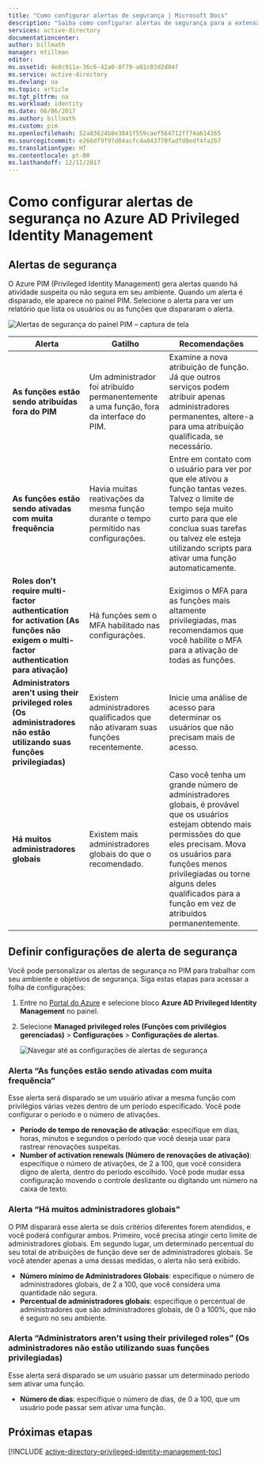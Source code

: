 ```yaml
---
title: "Como configurar alertas de segurança | Microsoft Docs"
description: "Saiba como configurar alertas de segurança para a extensão Privileged Identity Management do Azure."
services: active-directory
documentationcenter: 
author: billmath
manager: mtillman
editor: 
ms.assetid: 4e0c911a-36c6-42a0-8f79-a01c03d2d04f
ms.service: active-directory
ms.devlang: na
ms.topic: article
ms.tgt_pltfrm: na
ms.workload: identity
ms.date: 06/06/2017
ms.author: billmath
ms.custom: pim
ms.openlocfilehash: 52a03624b8e3841f559caef564712ff74a614365
ms.sourcegitcommit: e266df9f97d04acfc4a843770fadfd8edf4fa2b7
ms.translationtype: HT
ms.contentlocale: pt-BR
ms.lasthandoff: 12/11/2017
---
```

# <a name="how-to-configure-security-alerts-in-azure-ad-privileged-identity-management"></a>Como configurar alertas de segurança no Azure AD Privileged Identity Management
## <a name="security-alerts"></a>Alertas de segurança
O Azure PIM (Privileged Identity Management) gera alertas quando há atividade suspeita ou não segura em seu ambiente. Quando um alerta é disparado, ele aparece no painel PIM. Selecione o alerta para ver um relatório que lista os usuários ou as funções que dispararam o alerta.

![Alertas de segurança do painel PIM – captura de tela][1]

| Alerta | Gatilho | Recomendações |
| --- | --- | --- |
| **As funções estão sendo atribuídas fora do PIM** |Um administrador foi atribuído permanentemente a uma função, fora da interface do PIM. |Examine a nova atribuição de função. Já que outros serviços podem atribuir apenas administradores permanentes, altere-a para uma atribuição qualificada, se necessário. |
| **As funções estão sendo ativadas com muita frequência** |Havia muitas reativações da mesma função durante o tempo permitido nas configurações. |Entre em contato com o usuário para ver por que ele ativou a função tantas vezes. Talvez o limite de tempo seja muito curto para que ele conclua suas tarefas ou talvez ele esteja utilizando scripts para ativar uma função automaticamente. |
| **Roles don't require multi-factor authentication for activation (As funções não exigem o multi-factor authentication para ativação)** |Há funções sem o MFA habilitado nas configurações. |Exigimos o MFA para as funções mais altamente privilegiadas, mas recomendamos que você habilite o MFA para a ativação de todas as funções. |
| **Administrators aren't using their privileged roles (Os administradores não estão utilizando suas funções privilegiadas)** |Existem administradores qualificados que não ativaram suas funções recentemente. |Inicie uma análise de acesso para determinar os usuários que não precisam mais de acesso. |
| **Há muitos administradores globais** |Existem mais administradores globais do que o recomendado. |Caso você tenha um grande número de administradores globais, é provável que os usuários estejam obtendo mais permissões do que eles precisam. Mova os usuários para funções menos privilegiadas ou torne alguns deles qualificados para a função em vez de atribuídos permanentemente. |

## <a name="configure-security-alert-settings"></a>Definir configurações de alerta de segurança
Você pode personalizar os alertas de segurança no PIM para trabalhar com seu ambiente e objetivos de segurança. Siga estas etapas para acessar a folha de configurações:

1. Entre no [Portal do Azure](https://portal.azure.com/) e selecione bloco **Azure AD Privileged Identity Management** no painel.
2. Selecione **Managed privileged roles (Funções com privilégios gerenciadas)** > **Configurações** > **Configurações de alertas**.
   
    ![Navegar até as configurações de alertas de segurança][2]

### <a name="roles-are-being-activated-too-frequently-alert"></a>Alerta “As funções estão sendo ativadas com muita frequência”
Esse alerta será disparado se um usuário ativar a mesma função com privilégios várias vezes dentro de um período especificado. Você pode configurar o período e o número de ativações.

* **Período de tempo de renovação de ativação**: especifique em dias, horas, minutos e segundos o período que você deseja usar para rastrear renovações suspeitas.
* **Number of activation renewals (Número de renovações de ativação)**: especifique o número de ativações, de 2 a 100, que você considera digno de alerta, dentro do período escolhido. Você pode mudar essa configuração movendo o controle deslizante ou digitando um número na caixa de texto.

### <a name="there-are-too-many-global-administrators-alert"></a>Alerta “Há muitos administradores globais”
O PIM disparará esse alerta se dois critérios diferentes forem atendidos, e você poderá configurar ambos. Primeiro, você precisa atingir certo limite de administradores globais. Em segundo lugar, um determinado percentual do seu total de atribuições de função deve ser de administradores globais. Se você atender apenas a uma dessas medidas, o alerta não será exibido.  

* **Número mínimo de Administradores Globais**: especifique o número de administradores globais, de 2 a 100, que você considera uma quantidade não segura.
* **Percentual de administradores globais**: especifique o percentual de administradores que são administradores globais, de 0 a 100%, que não é seguro no seu ambiente.

### <a name="administrators-arent-using-their-privileged-roles-alert"></a>Alerta “Administrators aren't using their privileged roles” (Os administradores não estão utilizando suas funções privilegiadas)
Esse alerta será disparado se um usuário passar um determinado período sem ativar uma função.

* **Número de dias**: especifique o número de dias, de 0 a 100, que um usuário pode passar sem ativar uma função.

## <a name="next-steps"></a>Próximas etapas
[!INCLUDE [active-directory-privileged-identity-management-toc](../../includes/active-directory-privileged-identity-management-toc.md)]

<!--Image references-->

[1]: ./media/active-directory-privileged-identity-management-how-to-configure-security-alerts/PIM_security_dash.png
[2]: ./media/active-directory-privileged-identity-management-how-to-configure-security-alerts/PIM_security_settings.png
